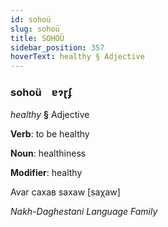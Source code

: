 ```yaml
---
id: sohoü
slug: sohoü
title: SOHOÜ
sidebar_position: 357
hoverText: healthy § Adjective
---
```


### sohoü&emsp;<span kind="abugida">ɐɂɽʄ</span>

*healthy* **§** Adjective

**Verb**: to be healthy

**Noun**: healthiness

**Modifier**: healthy

Avar сахав saxaw [saχaw]

*Nakh-Daghestani Language Family*